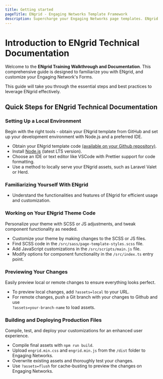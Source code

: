 ```yaml
---
title: Getting started
pageTitle: ENgrid - Engaging Networks Template Framework
description: Supercharge your Engaging Networks page templates. ENgrid supports a wide variety of features that are not available natively in EN.
---
```


# Introduction to ENgrid Technical Documentation

Welcome to the **ENgrid Training Walkthrough and Documentation**. This comprehensive guide is designed to familiarize you with ENgrid, and customize your Engaging Network's Forms. 

This guide will take you through the essential steps and best practices to leverage ENgrid effectively.

## Quick Steps for ENgrid Technical Documentation

### Setting Up a Local Environment
Begin with the right tools - obtain your ENgrid template from GitHub and set up your development environment with Node.js and a preferred IDE.

- Obtain your ENgrid template code [(available on your Github repository)](https://github.com/4site-interactive-studios).
- Install [Node.js](https://nodejs.org/en) (latest LTS version).
- Choose an IDE or text editor like VSCode with Prettier support for code formatting.
- Use a method to locally serve your ENgrid assets, such as Laravel Valet or Herd​.
   

### Familiarizing Yourself With ENgrid
- Understand the functionalities and features of ENgrid for efficient usage and customization​.

### Working on Your ENgrid Theme Code
Personalize your theme with SCSS or JS adjustments, and tweak component functionality as needed.

- Customize your theme by making changes to the SCSS or JS files.
- Find SCSS code in the `/src/sass/page-template-styles.scss` file.
- Add JavaScript customizations in the `/src/scripts/main.js` file.
- Modify options for component functionality in the `/src/index.ts` entry point.

### Previewing Your Changes
Easily preview local or remote changes to ensure everything looks perfect.

- To preview local changes, add `?assets=local` to your URL.
- For remote changes, push a Git branch with your changes to Github and use\
`?assets=your-branch-name` to load assets.

### Building and Deploying Production Files
Compile, test, and deploy your customizations for an enhanced user experience.

- Compile final assets with `npm run build`.
- Upload `engrid.min.css` and `engrid.min.js` from the `/dist` folder to Engaging Networks.
- Overwrite existing assets and thoroughly test your changes.
- Use `?assets=flush` for cache-busting to preview the changes on Engaging Networks​.
